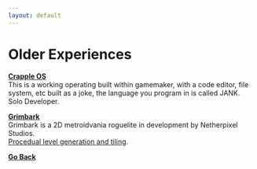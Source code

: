 ```yaml
---
layout: default
---
```


# Older Experiences

[**Crapple OS**](http://nenjine.com/projects.html)  
This is a working operating built within gamemaker, with a code editor, file system, etc built as a joke, the language you program in is called JANK.  
Solo Developer.

[**Grimbark**](https://twitter.com/grimmbark)  
Grimbark is a 2D metroidvania roguelite in development by Netherpixel Studios.  
[Procedual level generation and tiling](https://github.com/Hessery/lvGen_readme).

[**Go Back**](./README.md)
